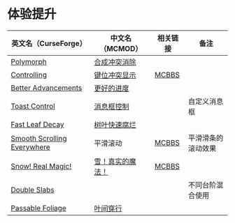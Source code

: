 # 体验提升

| 英文名（CurseForge）                                                                                    | 中文名（MCMOD）                                          | 相关链接                                               | 备注               |
| ------------------------------------------------------------------------------------------------------- | -------------------------------------------------------- | ------------------------------------------------------ | ------------------ |
| [Polymorph](https://www.curseforge.com/minecraft/mc-mods/polymorph)                                     | [合成冲突消除](https://www.mcmod.cn/class/2895.html)     |                                                        |                    |
| [Controlling](https://www.curseforge.com/minecraft/mc-mods/controlling)                                 | [键位冲突显示](https://www.mcmod.cn/class/1191.html)     | [MCBBS](https://www.mcbbs.net/thread-713187-1-1.html)  |                    |
| [Better Advancements](https://www.curseforge.com/minecraft/mc-mods/better-advancements)                 | [更好的进度](https://www.mcmod.cn/class/1530.html)       |                                                        |                    |
| [Toast Control](https://www.curseforge.com/minecraft/mc-mods/toast-control)                             | [消息框控制](https://www.mcmod.cn/class/1758.html)       |                                                        | 自定义消息框       |
| [Fast Leaf Decay](https://www.curseforge.com/minecraft/mc-mods/fast-leaf-decay)                         | [树叶快速腐烂](https://www.mcmod.cn/class/1173.html)     |                                                        |                    |
| [Smooth Scrolling Everywhere](https://www.curseforge.com/minecraft/mc-mods/smooth-scrolling-everywhere) | 平滑滚动                                                 | [MCBBS](https://www.mcbbs.net/thread-885835-1-1.html)  | 平滑滑条的滚动效果 |
| [Snow! Real Magic!](https://www.curseforge.com/minecraft/mc-mods/snow-real-magic)                       | [雪！真实的魔法！](https://www.mcmod.cn/class/2106.html) | [MCBBS](https://www.mcbbs.net/thread-871191-1-11.html) |                    |
| [Double Slabs](https://www.curseforge.com/minecraft/mc-mods/double-slabs)                               |                                                          |                                                        | 不同台阶混合使用   |
| [Passable Foliage](https://www.curseforge.com/minecraft/mc-mods/passable-foliage)                       | [叶间穿行](https://www.mcmod.cn/class/3162.html)         |                                                        |                    |
